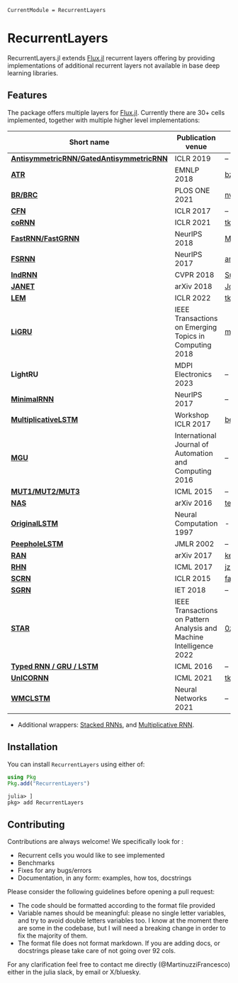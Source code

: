 ```@meta
CurrentModule = RecurrentLayers
```

# RecurrentLayers

RecurrentLayers.jl extends [Flux.jl](https://github.com/FluxML/Flux.jl)
recurrent layers offering by providing implementations of additional
recurrent layers not available in base deep learning libraries.

## Features

The package offers multiple layers for [Flux.jl](https://github.com/FluxML/Flux.jl).
Currently there are 30+ cells implemented, together with multiple higher
level implementations:

| Short name | Publication venue | Official implementation |
|------------|-------------------|-----------------------------|
| [**AntisymmetricRNN/GatedAntisymmetricRNN**](https://arxiv.org/abs/1902.09689) | ICLR 2019 | – |
| [**ATR**](https://arxiv.org/abs/1810.12546) | EMNLP 2018 | [bzhangGo/ATR](https://github.com/bzhangGo/ATR) |
| [**BR/BRC**](https://doi.org/10.1371/journal.pone.0252676) | PLOS ONE 2021 | [nvecoven/BRC](https://github.com/nvecoven/BRC) |
| [**CFN**](https://arxiv.org/abs/1612.06212) | ICLR 2017 | – |
| [**coRNN**](https://arxiv.org/abs/2010.00951) | ICLR 2021 | [tk-rusch/coRNN](https://github.com/tk-rusch/coRNN) |
| [**FastRNN/FastGRNN**](https://arxiv.org/abs/1901.02358) | NeurIPS 2018 | [Microsoft/EdgeML](https://github.com/Microsoft/EdgeML) |
| [**FSRNN**](https://arxiv.org/abs/1705.08639) | NeurIPS 2017 | [amujika/Fast-Slow-LSTM](https://github.com/amujika/Fast-Slow-LSTM) |
| [**IndRNN**](https://arxiv.org/abs/1803.04831) | CVPR 2018 | [Sunnydreamrain/IndRNN_Theano_Lasagne](https://github.com/Sunnydreamrain/IndRNN_Theano_Lasagne) |
| [**JANET**](https://arxiv.org/abs/1804.04849) | arXiv 2018 | [JosvanderWesthuizen/janet](https://github.com/JosvanderWesthuizen/janet) |
| [**LEM**](https://arxiv.org/pdf/2110.04744) | ICLR 2022 | [tk-rusch/LEM](https://github.com/tk-rusch/LEM) |
| [**LiGRU**](https://arxiv.org/abs/1803.10225) | IEEE Transactions on Emerging Topics in Computing 2018 | [mravanelli/theano-kaldi-rnn](https://github.com/mravanelli/theano-kaldi-rnn/) |
| **LightRU** | MDPI Electronics 2023 | – |
| [**MinimalRNN**](https://arxiv.org/abs/1711.06788) | NeurIPS 2017 | – |
| [**MultiplicativeLSTM**](https://arxiv.org/abs/1609.07959) | Workshop ICLR 2017 | [benkrause/mLSTM](https://github.com/benkrause/mLSTM) |
| [**MGU**](https://arxiv.org/abs/1603.09420) | International Journal of Automation and Computing 2016 | – |
| [**MUT1/MUT2/MUT3**](https://proceedings.mlr.press/v37/jozefowicz15.pdf) | ICML 2015 | – |
| [**NAS**](https://arxiv.org/abs/1611.01578) | arXiv 2016 | [tensorflow_addons/rnn](https://github.com/tensorflow/addons/blob/v0.20.0/tensorflow_addons/rnn/nas_cell.py#L29-L236) |
| [**OriginalLSTM**](https://ieeexplore.ieee.org/abstract/document/6795963) | Neural Computation 1997 | - |
| [**PeepholeLSTM**](https://www.jmlr.org/papers/volume3/gers02a/gers02a.pdf) | JMLR 2002 | – |
| [**RAN**](https://arxiv.org/abs/1705.07393) | arXiv 2017 | [kentonl/ran](https://github.com/kentonl/ran) |
| [**RHN**](https://arxiv.org/abs/1607.03474) | ICML 2017 | [jzilly/RecurrentHighwayNetworks](https://github.com/jzilly/RecurrentHighwayNetworks) |
| [**SCRN**](https://arxiv.org/abs/1412.7753) | ICLR 2015 | [facebookarchive/SCRNNs](https://github.com/facebookarchive/SCRNNs) |
| [**SGRN**](https://doi.org/10.1049/gtd2.12056) | IET 2018 | – |
| [**STAR**](https://arxiv.org/abs/1911.11033) | IEEE Transactions on Pattern Analysis and Machine Intelligence 2022 | [0zgur0/STAckable-Recurrent-network](https://github.com/0zgur0/STAckable-Recurrent-network) |
| [**Typed RNN / GRU / LSTM**](https://arxiv.org/abs/1602.02218) | ICML 2016 | – |
| [**UnICORNN**](https://arxiv.org/abs/2103.05487) | ICML 2021 | [tk-rusch/unicornn](https://github.com/tk-rusch/unicornn) |
| [**WMCLSTM**](https://arxiv.org/abs/2109.00020) | Neural Networks 2021 | – |

 - Additional wrappers: [Stacked RNNs](https://arxiv.org/pdf/1312.6026), and [Multiplicative RNN](https://icml.cc/2011/papers/524_icmlpaper.pdf).

## Installation

You can install `RecurrentLayers` using either of:

```julia
using Pkg
Pkg.add("RecurrentLayers")
```

```julia_repl
julia> ]
pkg> add RecurrentLayers
```

## Contributing

Contributions are always welcome! We specifically look for :
 - Recurrent cells you would like to see implemented
 - Benchmarks
 - Fixes for any bugs/errors
 - Documentation, in any form: examples, how tos, docstrings

Please consider the following guidelines before opening a pull request:
 - The code should be formatted according to the format file provided
 - Variable names should be meaningful: please no single letter variables,
   and try to avoid double letters variables too. I know at the moment there are
   some in the codebase, but I will need a breaking change in order to fix the majority of them.
 - The format file does not format markdown. If you are adding docs, or docstrings
   please take care of not going over 92 cols.

For any clarification feel free to contact me directly (@MartinuzziFrancesco)
either in the julia slack, by email or X/bluesky.
